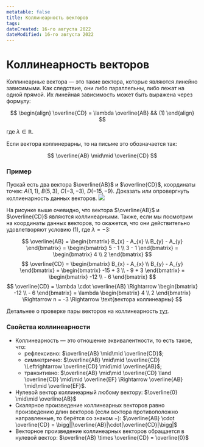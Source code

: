 ```yaml
---
metatable: false
title: Коллинеарность векторов
tags:
dateCreated: 16-го августа 2022
dateModified: 16-го августа 2022
---
```

# Коллинеарность векторов

Коллинеарные вектора — это такие вектора, которые являются линейно зависимыми. Как следствие, они либо параллельны, либо лежат на одной прямой. Их линейная зависимость может быть выражена через формулу:

$$
\begin{align}
    \overline{CD} = \lambda \overline{AB} && (1)
\end{align}
$$


где $\lambda \in \mathbb{R}$.

Если вектора коллинерарны, то на письме это обозначается так:

$$
\overline{AB} \mid\mid \overline{CD}
$$

### Пример

Пускай есть два вектора $\overline{AB}$ и $\overline{CD}$, координаты точек: $A(1, 1)$, $B(5, 3)$, $C(-3, -3)$, $D(-15, -9)$. Доказать или опровергнуть коллиенарность данных векторов. ![](https://imgur.com/uKSk5Cd.png)
   
   На рисунке выше очевидно, что вектора $\overline{AB}$ и $\overline{CD}$ являются коллинеарными. Также, если мы посмотрим на координаты данных векторов, то окажется, что они действительно удовлетворяют условию $(1)$, где $\lambda = -3$:

$$
\overline{AB} = \begin{bmatrix}
B_{x} - A_{x}  \\ B_{y} - A_{y}
\end{bmatrix} = \begin{bmatrix}
5 - 1  \\ 3 - 1
\end{bmatrix} = \begin{bmatrix}
4 \\ 2
\end{bmatrix}
$$
$$
\overline{CD} = \begin{bmatrix}
B_{x} - A_{x}  \\ B_{y} - A_{y}
\end{bmatrix} = \begin{bmatrix}
-15 + 3  \\ - 9 + 3
\end{bmatrix} = \begin{bmatrix}
-12 \\ - 6
\end{bmatrix}
$$
$$
\overline{CD} = \lambda \cdot \overline{AB} \Rightarrow
\begin{bmatrix}
-12 \\ - 6
\end{bmatrix} = \lambda \begin{bmatrix}
4 \\ 2
\end{bmatrix} \Rightarrow n = -3 \Rightarrow \text{вектора коллинеарны}
$$

Детальнее о проверке пары векторов на коллинеарность [тут](%D0%9A%D1%80%D0%B8%D1%82%D0%B5%D1%80%D0%B8%D0%B8%20%D0%BA%D0%BE%D0%BB%D0%BB%D0%B8%D0%BD%D0%B5%D0%B0%D1%80%D0%BD%D0%BE%D1%81%D1%82%D0%B8%20%D0%B2%D0%B5%D0%BA%D1%82%D0%BE%D1%80%D0%BE%D0%B2.md).

### Свойства коллинеарности

- Коллинеарность — это отношение эквивалентности, то есть такое, что:
	- рефлексивно: $\overline{AB} \mid\mid \overline{CD}$;
	- симметрично: $\overline{AB} \mid\mid \overline{CD} \Leftrightarrow \overline{CD} \mid\mid \overline{AB}$;
	- транзитивно: $\overline{AB} \mid\mid \overline{CD} \land \overline{CD} \mid\mid \overline{EF} \Rightarrow \overline{AB} \mid\mid \overline{EF}$.
- Нулевой вектор коллинеарный любому вектору: $\overline{0} \mid\mid \overline{AB}$
- Скалярное произведение коллинеарных векторов равно произведению длин векторов (если вектора противоположно направленные, то берётся со знаком $-$): $\overline{AB} \cdot \overline{CD} =  \bigg||\overline{AB}|\cdot|\overline{CD}|\bigg|$
- Векторное произведение коллинеарных векторов обращается в нулевой вектор: $\overline{AB} \times \overline{CD} = \overline{0}$
